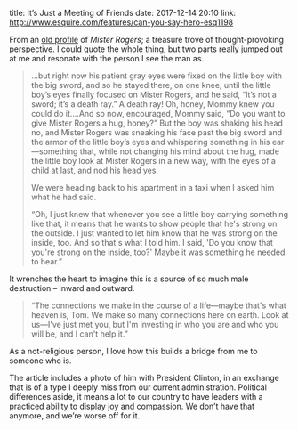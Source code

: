 title: It’s Just a Meeting of Friends
date: 2017-12-14 20:10
link: http://www.esquire.com/features/can-you-say-hero-esq1198

From an [old profile](http://www.esquire.com/features/can-you-say-hero-esq1198) of *Mister Rogers*; a treasure trove of thought-provoking perspective.  I could quote the whole thing, but two parts really jumped out at me and resonate with the person I see the man as.

> …but right now his patient gray eyes were fixed on the little boy with the big sword, and so he stayed there, on one knee, until the little boy’s eyes finally focused on Mister Rogers, and he said, “It’s not a sword; it’s a death ray.” A death ray! Oh, honey, Mommy knew you could do it….And so now, encouraged, Mommy said, “Do you want to give Mister Rogers a hug, honey?” But the boy was shaking his head no, and Mister Rogers was sneaking his face past the big sword and the armor of the little boy’s eyes and whispering something in his ear—something that, while not changing his mind about the hug, made the little boy look at Mister Rogers in a new way, with the eyes of a child at last, and nod his head yes.  
>   
> We were heading back to his apartment in a taxi when I asked him what he had said.  
>   
> “Oh, I just knew that whenever you see a little boy carrying something like that, it means that he wants to show people that he's strong on the outside. I just wanted to let him know that he was strong on the inside, too. And so that's what I told him. I said, 'Do you know that you're strong on the inside, too?' Maybe it was something he needed to hear.”  

It wrenches the heart to imagine this is a source of so much male destruction – inward and outward.

> “The connections we make in the course of a life—maybe that's what heaven is, Tom. We make so many connections here on earth. Look at us—I've just met you, but I'm investing in who you are and who you will be, and I can't help it.”  

​As a not-religious person, I love how this builds a bridge from me to someone who is.

The article includes a photo of him with President Clinton, in an exchange that is of a type I deeply miss from our current administration.  Political differences aside, it means a lot to our country to have leaders with a practiced ability to display joy and compassion.   We don’t have that anymore, and we’re worse off for it.
